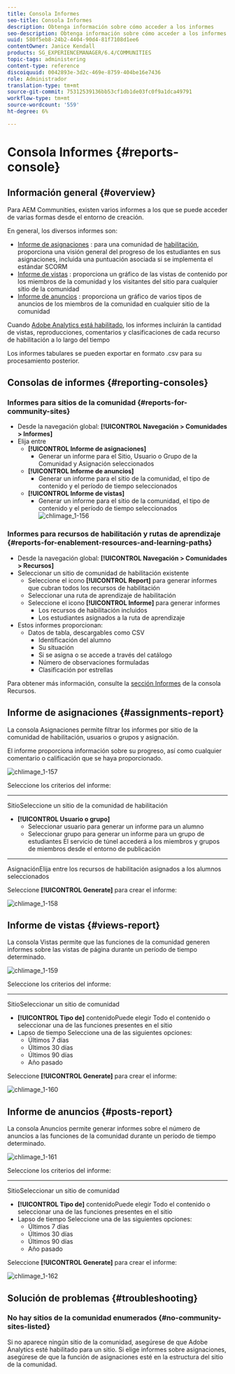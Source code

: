 ```yaml
---
title: Consola Informes
seo-title: Consola Informes
description: Obtenga información sobre cómo acceder a los informes
seo-description: Obtenga información sobre cómo acceder a los informes
uuid: 580f5eb8-24b2-4404-90d4-81f7108d1ee6
contentOwner: Janice Kendall
products: SG_EXPERIENCEMANAGER/6.4/COMMUNITIES
topic-tags: administering
content-type: reference
discoiquuid: 0042893e-3d2c-469e-8759-404be16e7436
role: Administrador
translation-type: tm+mt
source-git-commit: 75312539136bb53cf1db1de03fc0f9a1dca49791
workflow-type: tm+mt
source-wordcount: '559'
ht-degree: 6%

---
```



# Consola Informes {#reports-console}

## Información general {#overview}

Para AEM Communities, existen varios informes a los que se puede acceder de varias formas desde el entorno de creación.

En general, los diversos informes son:

* [Informe de asignaciones](#assignments-report) : para una comunidad de  [habilitación](overview.md#enablement-community), proporciona una visión general del progreso de los estudiantes en sus asignaciones, incluida una puntuación asociada si se implementa el estándar SCORM
* [Informe de vistas](#views-report) : proporciona un gráfico de las vistas de contenido por los miembros de la comunidad y los visitantes del sitio para cualquier sitio de la comunidad
* [Informe de anuncios](#posts-report) : proporciona un gráfico de varios tipos de anuncios de los miembros de la comunidad en cualquier sitio de la comunidad

Cuando [Adobe Analytics está habilitado](sites-console.md#analytics), los informes incluirán la cantidad de vistas, reproducciones, comentarios y clasificaciones de cada recurso de habilitación a lo largo del tiempo

Los informes tabulares se pueden exportar en formato .csv para su procesamiento posterior.

## Consolas de informes {#reporting-consoles}

### Informes para sitios de la comunidad {#reports-for-community-sites}

* Desde la navegación global: **[!UICONTROL Navegación > Comunidades > Informes]**
* Elija entre
   * **[!UICONTROL Informe de asignaciones]**
      * Generar un informe para el Sitio, Usuario o Grupo de la Comunidad y Asignación seleccionados
   * **[!UICONTROL Informe de anuncios]**
      * Generar un informe para el sitio de la comunidad, el tipo de contenido y el período de tiempo seleccionados
   * **[!UICONTROL Informe de vistas]**
      * Generar un informe para el sitio de la comunidad, el tipo de contenido y el período de tiempo seleccionados
         ![chlimage_1-156](assets/chlimage_1-156.png)

### Informes para recursos de habilitación y rutas de aprendizaje {#reports-for-enablement-resources-and-learning-paths}

* Desde la navegación global: **[!UICONTROL Navegación > Comunidades > Recursos]**
* Seleccionar un sitio de comunidad de habilitación existente
   * Seleccione el icono **[!UICONTROL Report]** para generar informes que cubran todos los recursos de habilitación
   * Seleccionar una ruta de aprendizaje de habilitación
   * Seleccione el icono **[!UICONTROL Informe]** para generar informes
      * Los recursos de habilitación incluidos
      * Los estudiantes asignados a la ruta de aprendizaje
* Estos informes proporcionan:
   * Datos de tabla, descargables como CSV
      * Identificación del alumno
      * Su situación
      * Si se asigna o se accede a través del catálogo
      * Número de observaciones formuladas
      * Clasificación por estrellas

Para obtener más información, consulte la [sección Informes](resources.md#report) de la consola Recursos.

## Informe de asignaciones {#assignments-report}

La consola Asignaciones permite filtrar los informes por sitio de la comunidad de habilitación, usuarios o grupos y asignación.

El informe proporciona información sobre su progreso, así como cualquier comentario o calificación que se haya proporcionado.

![chlimage_1-157](assets/chlimage_1-157.png)

Seleccione los criterios del informe:

* ****
SitioSeleccione un sitio de la comunidad de habilitación
* **[!UICONTROL Usuario o grupo]**
   * Seleccionar usuario para generar un informe para un alumno
   * Seleccionar grupo para generar un informe para un grupo de estudiantes
El servicio de túnel accederá a los miembros y grupos de miembros desde el entorno de publicación
* ****
AsignaciónElija entre los recursos de habilitación asignados a los alumnos seleccionados

Seleccione **[!UICONTROL Generate]** para crear el informe:

![chlimage_1-158](assets/chlimage_1-158.png)

## Informe de vistas {#views-report}

La consola Vistas permite que las funciones de la comunidad generen informes sobre las vistas de página durante un período de tiempo determinado.

![chlimage_1-159](assets/chlimage_1-159.png)

Seleccione los criterios del informe:

* ****
SitioSeleccionar un sitio de comunidad
* **[!UICONTROL Tipo de]**
contenidoPuede elegir Todo el contenido o seleccionar una de las funciones presentes en el sitio
* Lapso de tiempo
Seleccione una de las siguientes opciones:
   * Últimos 7 días
   * Últimos 30 días
   * Últimos 90 días
   * Año pasado

Seleccione **[!UICONTROL Generate]** para crear el informe:

![chlimage_1-160](assets/chlimage_1-160.png)

## Informe de anuncios {#posts-report}

La consola Anuncios permite generar informes sobre el número de anuncios a las funciones de la comunidad durante un período de tiempo determinado.

![chlimage_1-161](assets/chlimage_1-161.png)

Seleccione los criterios del informe:

* ****
SitioSeleccionar un sitio de comunidad
* **[!UICONTROL Tipo de]**
contenidoPuede elegir Todo el contenido o seleccionar una de las funciones presentes en el sitio
* Lapso de tiempo
Seleccione una de las siguientes opciones:
   * Últimos 7 días
   * Últimos 30 días
   * Últimos 90 días
   * Año pasado

Seleccione **[!UICONTROL Generate]** para crear el informe:

![chlimage_1-162](assets/chlimage_1-162.png)

## Solución de problemas {#troubleshooting}

### No hay sitios de la comunidad enumerados {#no-community-sites-listed}

Si no aparece ningún sitio de la comunidad, asegúrese de que Adobe Analytics esté habilitado para un sitio. Si elige informes sobre asignaciones, asegúrese de que la función de asignaciones esté en la estructura del sitio de la comunidad.
